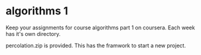 # algorithms 1
Keep your assignments for course algorithms part 1 on coursera.
Each week has it's own directory.

percolation.zip is provided. This has the framwork to start a new project.
